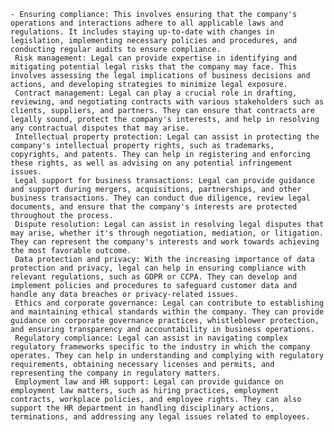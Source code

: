     - Ensuring compliance: This involves ensuring that the company's operations and interactions adhere to all applicable laws and regulations. It includes staying up-to-date with changes in legislation, implementing necessary policies and procedures, and conducting regular audits to ensure compliance.
     Risk management: Legal can provide expertise in identifying and mitigating potential legal risks that the company may face. This involves assessing the legal implications of business decisions and actions, and developing strategies to minimize legal exposure.
     Contract management: Legal can play a crucial role in drafting, reviewing, and negotiating contracts with various stakeholders such as clients, suppliers, and partners. They can ensure that contracts are legally sound, protect the company's interests, and help in resolving any contractual disputes that may arise.
     Intellectual property protection: Legal can assist in protecting the company's intellectual property rights, such as trademarks, copyrights, and patents. They can help in registering and enforcing these rights, as well as advising on any potential infringement issues.
     Legal support for business transactions: Legal can provide guidance and support during mergers, acquisitions, partnerships, and other business transactions. They can conduct due diligence, review legal documents, and ensure that the company's interests are protected throughout the process.
     Dispute resolution: Legal can assist in resolving legal disputes that may arise, whether it's through negotiation, mediation, or litigation. They can represent the company's interests and work towards achieving the most favorable outcome.
     Data protection and privacy: With the increasing importance of data protection and privacy, legal can help in ensuring compliance with relevant regulations, such as GDPR or CCPA. They can develop and implement policies and procedures to safeguard customer data and handle any data breaches or privacy-related issues.
     Ethics and corporate governance: Legal can contribute to establishing and maintaining ethical standards within the company. They can provide guidance on corporate governance practices, whistleblower protection, and ensuring transparency and accountability in business operations.
     Regulatory compliance: Legal can assist in navigating complex regulatory frameworks specific to the industry in which the company operates. They can help in understanding and complying with regulatory requirements, obtaining necessary licenses and permits, and representing the company in regulatory matters.
     Employment law and HR support: Legal can provide guidance on employment law matters, such as hiring practices, employment contracts, workplace policies, and employee rights. They can also support the HR department in handling disciplinary actions, terminations, and addressing any legal issues related to employees.


